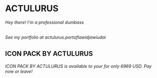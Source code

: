 # ACTULURUS
###### Hey there! I'm a professional dumbass
###### See my portfolio at actulurus.portoflawidjawiudai
## ICON PACK BY ACTULURUS
###### ICON PACK BY ACTULURUS is available to your for only 6969 USD. Pay now or leave!
